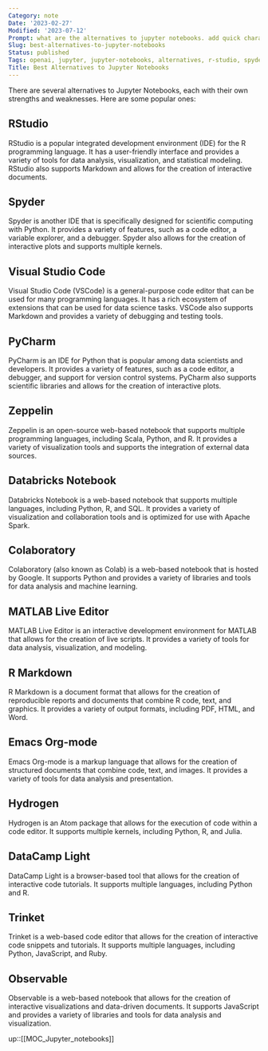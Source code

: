 ```yaml
---
Category: note
Date: '2023-02-27'
Modified: '2023-07-12'
Prompt: what are the alternatives to jupyter notebooks. add quick characterization of each solution
Slug: best-alternatives-to-jupyter-notebooks
Status: published
Tags: openai, jupyter, jupyter-notebooks, alternatives, r-studio, spyder, visual-studio-code, pycharm, zeppelin, databricks-notebook, colaboratory, apache-zeppelin, matlab-live-editor, r-markdown, emacs-org-mode, hydrogen, datacamp-light, trinket, observable, data-science, programming-languages, integrated-development-environment, web-based-notebook, machine-learning, data-visualization, interactive-documents, code-editor, debugging, statistical-modeling, version-control, data-analysis
Title: Best Alternatives to Jupyter Notebooks
---
```


There are several alternatives to Jupyter Notebooks, each with their own strengths and weaknesses. Here are some popular ones:

## RStudio

RStudio is a popular integrated development environment (IDE) for the R programming language. It has a user-friendly interface and provides a variety of tools for data analysis, visualization, and statistical modeling. RStudio also supports Markdown and allows for the creation of interactive documents.

## Spyder

Spyder is another IDE that is specifically designed for scientific computing with Python. It provides a variety of features, such as a code editor, a variable explorer, and a debugger. Spyder also allows for the creation of interactive plots and supports multiple kernels.

## Visual Studio Code

Visual Studio Code (VSCode) is a general-purpose code editor that can be used for many programming languages. It has a rich ecosystem of extensions that can be used for data science tasks. VSCode also supports Markdown and provides a variety of debugging and testing tools.

## PyCharm

PyCharm is an IDE for Python that is popular among data scientists and developers. It provides a variety of features, such as a code editor, a debugger, and support for version control systems. PyCharm also supports scientific libraries and allows for the creation of interactive plots.

## Zeppelin

Zeppelin is an open-source web-based notebook that supports multiple programming languages, including Scala, Python, and R. It provides a variety of visualization tools and supports the integration of external data sources.

## Databricks Notebook

Databricks Notebook is a web-based notebook that supports multiple languages, including Python, R, and SQL. It provides a variety of visualization and collaboration tools and is optimized for use with Apache Spark.

## Colaboratory

Colaboratory (also known as Colab) is a web-based notebook that is hosted by Google. It supports Python and provides a variety of libraries and tools for data analysis and machine learning.

## MATLAB Live Editor

MATLAB Live Editor is an interactive development environment for MATLAB that allows for the creation of live scripts. It provides a variety of tools for data analysis, visualization, and modeling.

## R Markdown

R Markdown is a document format that allows for the creation of reproducible reports and documents that combine R code, text, and graphics. It provides a variety of output formats, including PDF, HTML, and Word.

## Emacs Org-mode

Emacs Org-mode is a markup language that allows for the creation of structured documents that combine code, text, and images. It provides a variety of tools for data analysis and presentation.

## Hydrogen

Hydrogen is an Atom package that allows for the execution of code within a code editor. It supports multiple kernels, including Python, R, and Julia.

## DataCamp Light

DataCamp Light is a browser-based tool that allows for the creation of interactive code tutorials. It supports multiple languages, including Python and R.

## Trinket

Trinket is a web-based code editor that allows for the creation of interactive code snippets and tutorials. It supports multiple languages, including Python, JavaScript, and Ruby.

## Observable

Observable is a web-based notebook that allows for the creation of interactive visualizations and data-driven documents. It supports JavaScript and provides a variety of libraries and tools for data analysis and visualization.

up::[[MOC_Jupyter_notebooks]]

